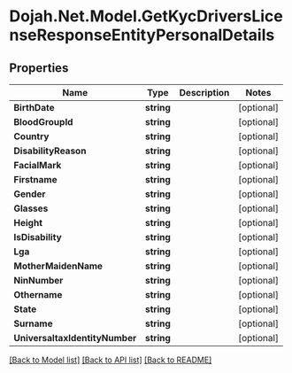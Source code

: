 # Dojah.Net.Model.GetKycDriversLicenseResponseEntityPersonalDetails

## Properties

Name | Type | Description | Notes
------------ | ------------- | ------------- | -------------
**BirthDate** | **string** |  | [optional] 
**BloodGroupId** | **string** |  | [optional] 
**Country** | **string** |  | [optional] 
**DisabilityReason** | **string** |  | [optional] 
**FacialMark** | **string** |  | [optional] 
**Firstname** | **string** |  | [optional] 
**Gender** | **string** |  | [optional] 
**Glasses** | **string** |  | [optional] 
**Height** | **string** |  | [optional] 
**IsDisability** | **string** |  | [optional] 
**Lga** | **string** |  | [optional] 
**MotherMaidenName** | **string** |  | [optional] 
**NinNumber** | **string** |  | [optional] 
**Othername** | **string** |  | [optional] 
**State** | **string** |  | [optional] 
**Surname** | **string** |  | [optional] 
**UniversaltaxIdentityNumber** | **string** |  | [optional] 

[[Back to Model list]](../README.md#documentation-for-models) [[Back to API list]](../README.md#documentation-for-api-endpoints) [[Back to README]](../README.md)

